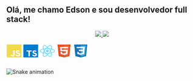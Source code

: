 ## Olá, me chamo Edson e sou desenvolvedor full stack! 
<div align="center">
  <a href="https://github.com/edmagnini">
   <img height="180em" src="https://github-readme-stats.vercel.app/api?username=edmagnini&count_private=true&include_all_commits=true&show_icons=true&theme=merko&hide_border=false&show_owner=true"/>
    <img height="180em" src="https://github-readme-stats.vercel.app/api/top-langs/?username=edmagnini&theme=merko&hide_border=false&&layout=compact"/>
  </a>
</div>
<div style="display: inline_block"><br>
  <img align="center" alt="edmagnini-Js" height="35" width="40" src="https://raw.githubusercontent.com/devicons/devicon/master/icons/javascript/javascript-plain.svg">
  <img align="center" alt="edmagnini-Ts" height="35" width="40" src="https://raw.githubusercontent.com/devicons/devicon/master/icons/typescript/typescript-plain.svg">
  <img align="center" alt="edmagnini-React" height="35" width="40" src="https://raw.githubusercontent.com/devicons/devicon/master/icons/react/react-original.svg">
  <img align="center" alt="Redmagnini-HTML" height="35" width="40" src="https://raw.githubusercontent.com/devicons/devicon/master/icons/html5/html5-original.svg">
  <img align="center" alt="edmagnini-CSS" height="35" width="40" src="https://raw.githubusercontent.com/devicons/devicon/master/icons/css3/css3-original.svg">
</div>
  
  ##

![Snake animation](https://github.com/edmagnini/edmagnini/blob/output/github-contribution-grid-snake.svg)
